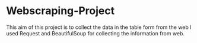 # Webscraping-Project
This aim of this project is to collect the data in the table form from the web
I used Request and BeautifulSoup for collecting the information from web.
